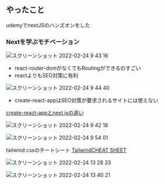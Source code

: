 ## やったこと
udemyでnextJSのハンズオンをした

### Nextを学ぶモチベーション
![スクリーンショット 2022-02-24 9 43 16](https://user-images.githubusercontent.com/78260526/155435227-376c0159-e059-40c6-bb91-45fcbb8b47d4.png)  
- react-router-domがなくてもRoutingができるのすごい
- reactよりもSEO対策に有利

![スクリーンショット 2022-02-24 9 44 40](https://user-images.githubusercontent.com/78260526/155435357-18495745-e535-4767-985b-27c198061f55.png)  
- create-react-appはSEO対策が要求されるサイトには使えない

[create-react-appとnext.jsの違い](https://nextjs.org/learn/basics/data-fetching/pre-rendering)  

![スクリーンショット 2022-02-24 9 42 18](https://user-images.githubusercontent.com/78260526/155435627-36e28f86-7d8d-42b1-8e04-426a587ac1ba.png)  

![スクリーンショット 2022-02-24 9 54 01](https://user-images.githubusercontent.com/78260526/155436248-8898b918-fccb-4f81-90f0-27d4d0b2dfc6.png)


tailwind cssのチートシート
[TailwindCHEAT SHEET](https://nerdcave.com/tailwind-cheat-sheet)  

![スクリーンショット 2022-02-24 13 28 33](https://user-images.githubusercontent.com/78260526/155458090-2c8e7f03-e21f-46ca-bb85-b0202b64c9ce.png)


![スクリーンショット 2022-02-24 13 40 21](https://user-images.githubusercontent.com/78260526/155459210-cac0c79b-3353-4a82-bcca-5b5ee56273aa.png)  





